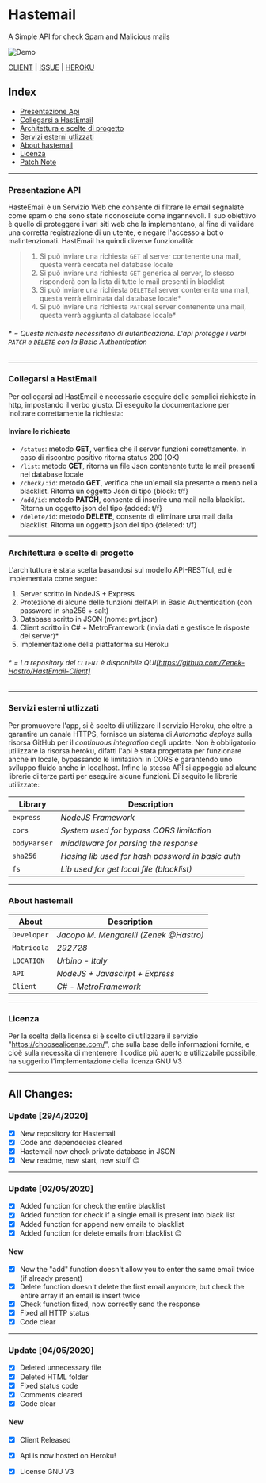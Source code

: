 # Hastemail
A Simple API for check Spam and Malicious mails

![Demo](https://i.imgur.com/eYv6KLG.png)


[CLIENT](https://bit.ly/35wj3cG) | [ISSUE](https://bit.ly/336o6z6) | [HEROKU](https://bit.ly/2SBDI9V)

## Index
- [Presentazione Api](#presentazione-api)
- [Collegarsi a HastEmail](#collegarsi-a-hastemail)
- [Architettura e scelte di progetto](#architettura-e-scelte-di-progetto)
- [Servizi esterni utlizzati](#servizi-esterni-utlizzati)
- [About hastemail](#about-hastemail)
- [Licenza](#licenza)
- [Patch Note](#all-changes)

-----------
### Presentazione API
HasteEmail è un Servizio Web che consente di filtrare le email segnalate come spam o che sono state riconosciute come ingannevoli. Il suo obiettivo è quello di proteggere i vari siti web che la implementano, al fine di validare una corretta registrazione di un utente, e negare l'accesso a bot o malintenzionati.
HastEmail ha quindi diverse funzionalità:
>1. Si può inviare una richiesta `GET` al server contenente una mail, questa verrà cercata nel database locale
>2. Si può inviare una richiesta `GET` generica al server, lo stesso risponderà con la lista di tutte le mail presenti in blacklist
>3. Si può inviare una richiesta `DELETE`al server contenente una mail, questa verrà eliminata dal database locale*
>4. Si può inviare una richiesta `PATCH`al server contenente una mail, questa verrà aggiunta al database locale*


###### * = Queste richieste necessitano di autenticazione. L'api protegge i verbi `PATCH` e `DELETE` con la Basic Authentication  
-----------
### Collegarsi a HastEmail
Per collegarsi ad HastEmail è necessario eseguire delle semplici richieste in http, impostando il verbo giusto.
Di eseguito la documentazione per inoltrare correttamente la richiesta:

#### Inviare le richieste
- `/status`: metodo **GET**, verifica che il server funzioni correttamente. In caso di riscontro positivo ritorna status 200 (OK)
- `/list`: metodo **GET**, ritorna un file Json contenente tutte le mail presenti nel database locale
- `/check/:id`: metodo **GET**, verifica che un'email sia presente o meno nella blacklist. Ritorna un oggetto Json di tipo {block: t/f}
- `/add/id`: metodo **PATCH**, consente di inserire una mail nella blacklist. Ritorna un oggetto json del tipo {added: t/f}
- `/delete/id`: metodo **DELETE**, consente di eliminare una mail dalla blacklist. Ritorna un oggetto json del tipo {deleted: t/f}
-----------
### Architettura e scelte di progetto
L'archituttura è stata scelta basandosi sul modello API-RESTful, ed è implementata come segue:
1. Server scritto in NodeJS + Express 
2. Protezione di alcune delle funzioni dell'API in Basic Authentication (con password in sha256 + salt)
3. Database scritto in JSON (nome: pvt.json)
4. Client scritto in C# + MetroFramework (invia dati e gestisce le risposte del server)*
5. Implementazione della piattaforma su Heroku

###### * = La repository del `CLIENT` è disponibile QUI[https://github.com/Zenek-Hastro/HastEmail-Client]  
-----------
### Servizi esterni utlizzati
Per promuovere l'app, si è scelto di utilizzare il servizio Heroku, che oltre a garantire un canale HTTPS, fornisce un sistema di *Automatic deploys* sulla risorsa GitHub per il *continuous integration* degli update. Non è obbligatorio utilizzare la risorsa heroku, difatti l'api è stata progettata per funzionare anche in locale, bypassando le limitazioni in CORS e garantendo uno sviluppo fluido anche in localhost. Infine la stessa API si appoggia ad alcune librerie di terze parti per eseguire alcune funzioni.
Di seguito le librerie utilizzate:

Library | Description
--- | --- 
`express` | *NodeJS Framework*
`cors` | *System used for bypass CORS limitation*
`bodyParser` | *middleware for parsing the response*
`sha256` | *Hasing lib used for hash password in basic auth*
`fs` | *Lib used for get local file (blacklist)*
-----------
### About hastemail
About | Description
--- | --- 
`Developer` | *Jacopo M. Mengarelli (Zenek @Hastro)*
`Matricola` | *292728*
`LOCATION` | *Urbino - Italy*
`API` | *NodeJS + Javascirpt + Express*
`Client` | *C# - MetroFramework*
-----------

### Licenza
Per la scelta della licensa si è scelto di utilizzare il servizio "https://choosealicense.com/", che sulla base delle informazioni fornite, e cioè sulla necessità di mentenere il codice più aperto e utilizzabile possibile, ha suggerito l'implementazione della licenza GNU V3


-----------
## All Changes:


### Update [29/4/2020]

- [x] New repository for Hastemail
- [x] Code and dependecies cleared
- [x] Hastemail now check private database in JSON
- [x] New readme, new start, new stuff 😊
-----------

### Update [02/05/2020]

- [x] Added function for check the entire blacklist
- [x] Added function for check if a single email is present into black list 
- [x] Added function for append new emails to blacklist
- [x] Added function for delete emails from blacklist 😊

#### New

- [x] Now the "add" function doesn't allow you to enter the same email twice (if already present)
- [x] Delete function doesn't delete the first email anymore, but check the entire array if an email is insert twice
- [x] Check function fixed, now correctly send the response 
- [x] Fixed all HTTP status 
- [x] Code clear

-----------
### Update [04/05/2020]

- [x] Deleted unnecessary file
- [x] Deleted HTML folder
- [x] Fixed status code
- [x] Comments cleared
- [x] Code clear

#### New

- [x] Client Released
- [x] Api is now hosted on Heroku!
- [x] License GNU V3










